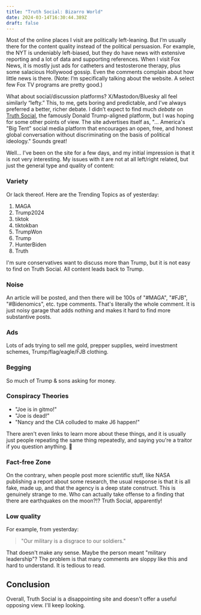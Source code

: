 ```yaml
---
title: "Truth Social: Bizarro World"
date: 2024-03-14T16:30:44.389Z
draft: false
---
```

Most of the online places I visit are politically left-leaning. But I’m usually there for the content quality instead of the political persuasion. For example, the NYT is undeniably left-biased, but they do have news with extensive reporting and a lot of data and supporting references. When I visit Fox News, it is mostly just ads for catheters and testosterone therapy, plus some salacious Hollywood gossip. Even the comments complain about how little news is there. (Note: I’m specifically talking about the website. A select few Fox TV programs are pretty good.)

What about social/discussion platforms? X/Mastodon/Bluesky all feel similarly “lefty.” This, to me, gets boring and predictable, and I've always preferred a better, richer debate. I didn’t expect to find much *debate* on [Truth Social](https://truthsocial.com/), the famously Donald Trump-aligned platform, but I was hoping for some other points of view. The site advertises itself as, "... America's "Big Tent" social media platform that encourages an open, free, and honest global conversation without discriminating on the basis of political ideology." Sounds great!

Well... I’ve been on the site for a few days, and my initial impression is that it is not very interesting. My issues with it are not at all left/right related, but just the general type and quality of content:

### Variety
Or lack thereof. Here are the Trending Topics as of yesterday:

1. MAGA
2. Trump2024
3. tiktok
4. tiktokban
5. TrumpWon
6. Trump
7. HunterBiden
8. Truth

I'm sure conservatives want to discuss more than Trump, but it is not easy to find on Truth Social. All content leads back to Trump.

### Noise
 An article will be posted, and then there will be 100s of "#MAGA", "#FJB", "#Bidenomics", etc. type comments. That's literally the whole comment. It is just noisy garage that adds nothing and makes it hard to find more substantive posts.

### Ads
Lots of ads trying to sell me gold, prepper supplies, weird investment schemes, Trump/flag/eagle/FJB clothing.

### Begging
So much of Trump & sons asking for money.

### Conspiracy Theories
* "Joe is in gitmo!"
* "Joe is dead!"
* "Nancy and the CIA colluded to make J6 happen!"

There aren't even links to learn more about these things, and it is usually just people repeating the same thing repeatedly, and saying you're a traitor if you question anything. 🥱

### Fact-free Zone
On the contrary, when people post more scientific stuff, like NASA publishing a report about some research, the usual response is that it is all fake, made up, and that the agency is a deep state construct. This is genuinely strange to me. Who can actually take offense to a finding that there are earthquakes on the moon?!? Truth Social, apparently!

### Low quality
For example, from yesterday:

>"Our military is a disgrace to our soldiers."

That doesn't make any sense. Maybe the person meant "military leadership"? The problem is that many comments are sloppy like this and hard to understand. It is tedious to read.

## Conclusion

Overall, Truth Social is a disappointing site and doesn't offer a useful opposing view. I'll keep looking.